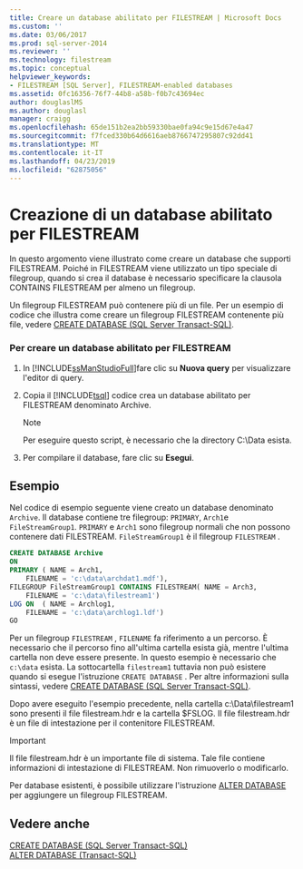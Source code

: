 ```yaml
---
title: Creare un database abilitato per FILESTREAM | Microsoft Docs
ms.custom: ''
ms.date: 03/06/2017
ms.prod: sql-server-2014
ms.reviewer: ''
ms.technology: filestream
ms.topic: conceptual
helpviewer_keywords:
- FILESTREAM [SQL Server], FILESTREAM-enabled databases
ms.assetid: 0fc16356-76f7-44b8-a58b-f0b7c43694ec
author: douglaslMS
ms.author: douglasl
manager: craigg
ms.openlocfilehash: 65de151b2ea2bb59330bae0fa94c9e15d67e4a47
ms.sourcegitcommit: f7fced330b64d6616aeb8766747295807c92dd41
ms.translationtype: MT
ms.contentlocale: it-IT
ms.lasthandoff: 04/23/2019
ms.locfileid: "62875056"
---
```

# <a name="create-a-filestream-enabled-database"></a>Creazione di un database abilitato per FILESTREAM
  In questo argomento viene illustrato come creare un database che supporti FILESTREAM. Poiché in FILESTREAM viene utilizzato un tipo speciale di filegroup, quando si crea il database è necessario specificare la clausola CONTAINS FILESTREAM per almeno un filegroup.  
  
 Un filegroup FILESTREAM può contenere più di un file. Per un esempio di codice che illustra come creare un filegroup FILESTREAM contenente più file, vedere [CREATE DATABASE &#40;SQL Server Transact-SQL&#41;](/sql/t-sql/statements/create-database-sql-server-transact-sql).  
  
### <a name="to-create-a-filestream-enabled-database"></a>Per creare un database abilitato per FILESTREAM  
  
1.  In [!INCLUDE[ssManStudioFull](../../includes/ssmanstudiofull-md.md)]fare clic su **Nuova query** per visualizzare l'editor di query.  
  
2.  Copia il [!INCLUDE[tsql](../../includes/tsql-md.md)] codice crea un database abilitato per FILESTREAM denominato Archive.  
  
    > [!NOTE]  
    >  Per eseguire questo script, è necessario che la directory C:\Data esista.  
  
3.  Per compilare il database, fare clic su **Esegui**.  
  
## <a name="example"></a>Esempio  
 Nel codice di esempio seguente viene creato un database denominato `Archive`. Il database contiene tre filegroup: `PRIMARY`, `Arch1`e `FileStreamGroup1`. `PRIMARY` e `Arch1` sono filegroup normali che non possono contenere dati FILESTREAM. `FileStreamGroup1` è il filegroup `FILESTREAM` .  
  
```sql  
CREATE DATABASE Archive   
ON  
PRIMARY ( NAME = Arch1,  
    FILENAME = 'c:\data\archdat1.mdf'),  
FILEGROUP FileStreamGroup1 CONTAINS FILESTREAM( NAME = Arch3,  
    FILENAME = 'c:\data\filestream1')  
LOG ON  ( NAME = Archlog1,  
    FILENAME = 'c:\data\archlog1.ldf')  
GO  
```  
  
 Per un filegroup `FILESTREAM` , `FILENAME` fa riferimento a un percorso. È necessario che il percorso fino all'ultima cartella esista già, mentre l'ultima cartella non deve essere presente. In questo esempio è necessario che `c:\data` esista. La sottocartella `filestream1` tuttavia non può esistere quando si esegue l'istruzione `CREATE DATABASE` . Per altre informazioni sulla sintassi, vedere [CREATE DATABASE &#40;SQL Server Transact-SQL&#41;](/sql/t-sql/statements/create-database-sql-server-transact-sql).  
  
 Dopo avere eseguito l'esempio precedente, nella cartella c:\Data\filestream1 sono presenti il file filestream.hdr e la cartella $FSLOG. Il file filestream.hdr è un file di intestazione per il contenitore FILESTREAM.  
  
> [!IMPORTANT]  
>  Il file filestream.hdr è un importante file di sistema. Tale file contiene informazioni di intestazione di FILESTREAM. Non rimuoverlo o modificarlo.  
  
 Per database esistenti, è possibile utilizzare l'istruzione [ALTER DATABASE](/sql/t-sql/statements/alter-database-transact-sql) per aggiungere un filegroup FILESTREAM.  
  
## <a name="see-also"></a>Vedere anche  
 [CREATE DATABASE &#40;SQL Server Transact-SQL&#41;](/sql/t-sql/statements/create-database-sql-server-transact-sql)   
 [ALTER DATABASE &#40;Transact-SQL&#41;](/sql/t-sql/statements/alter-database-transact-sql)  
  
  

